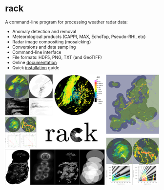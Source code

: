 # rack
A command-line program for processing weather radar data:

* Anomaly detection and removal
* Meteorological products (CAPPI, MAX, EchoTop, Pseudo-RHI, etc)
* Radar image compositing (mosaicking)
* Conversions and data sampling
* Command-line interface
* File formats: HDF5, PNG, TXT (and GeoTIFF)
* Online [documentation](https://fmidev.github.io/rack/)
* Quick [installation](./rack/INSTALL) guide

![Rack cover](./cover/rack-cover.png)
